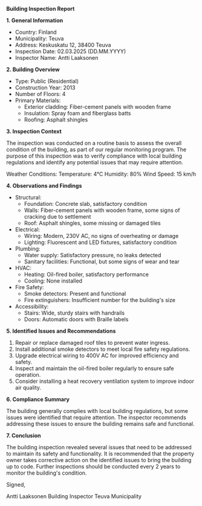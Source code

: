 **Building Inspection Report**

**1. General Information**

* Country: Finland
* Municipality: Teuva
* Address: Keskuskatu 12, 38400 Teuva
* Inspection Date: 02.03.2025 (DD.MM.YYYY)
* Inspector Name: Antti Laaksonen

**2. Building Overview**

* Type: Public (Residential)
* Construction Year: 2013
* Number of Floors: 4
* Primary Materials:
	+ Exterior cladding: Fiber-cement panels with wooden frame
	+ Insulation: Spray foam and fiberglass batts
	+ Roofing: Asphalt shingles

**3. Inspection Context**

The inspection was conducted on a routine basis to assess the overall condition of the building, as part of our regular monitoring program. The purpose of this inspection was to verify compliance with local building regulations and identify any potential issues that may require attention.

Weather Conditions:
Temperature: 4°C
Humidity: 80%
Wind Speed: 15 km/h

**4. Observations and Findings**

* Structural:
	+ Foundation: Concrete slab, satisfactory condition
	+ Walls: Fiber-cement panels with wooden frame, some signs of cracking due to settlement
	+ Roof: Asphalt shingles, some missing or damaged tiles
* Electrical:
	+ Wiring: Modern, 230V AC, no signs of overheating or damage
	+ Lighting: Fluorescent and LED fixtures, satisfactory condition
* Plumbing:
	+ Water supply: Satisfactory pressure, no leaks detected
	+ Sanitary facilities: Functional, but some signs of wear and tear
* HVAC:
	+ Heating: Oil-fired boiler, satisfactory performance
	+ Cooling: None installed
* Fire Safety:
	+ Smoke detectors: Present and functional
	+ Fire extinguishers: Insufficient number for the building's size
* Accessibility:
	+ Stairs: Wide, sturdy stairs with handrails
	+ Doors: Automatic doors with Braille labels

**5. Identified Issues and Recommendations**

1. Repair or replace damaged roof tiles to prevent water ingress.
2. Install additional smoke detectors to meet local fire safety regulations.
3. Upgrade electrical wiring to 400V AC for improved efficiency and safety.
4. Inspect and maintain the oil-fired boiler regularly to ensure safe operation.
5. Consider installing a heat recovery ventilation system to improve indoor air quality.

**6. Compliance Summary**

The building generally complies with local building regulations, but some issues were identified that require attention. The inspector recommends addressing these issues to ensure the building remains safe and functional.

**7. Conclusion**

The building inspection revealed several issues that need to be addressed to maintain its safety and functionality. It is recommended that the property owner takes corrective action on the identified issues to bring the building up to code. Further inspections should be conducted every 2 years to monitor the building's condition.

Signed,

Antti Laaksonen
Building Inspector
Teuva Municipality